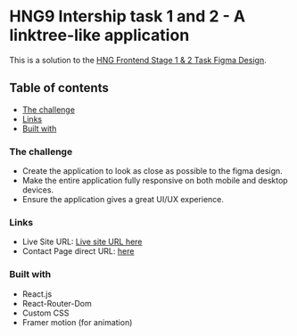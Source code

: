 # HNG9 Intership task 1 and 2 - A linktree-like application

This is a solution to the [HNG Frontend Stage 1 & 2 Task Figma Design](https://www.figma.com/file/E8Zby1Auj089Zirkuhjfcw/Frontend-Stage-2-Task?node-id=36819%3A105129).

## Table of contents

- [The challenge](#the-challenge)
- [Links](#links)
- [Built with](#built-with)

### The challenge

- Create the application to look as close as possible to the figma design.
- Make the entire application fully responsive on both mobile and desktop devices.
- Ensure the application gives a great UI/UX experience.

### Links

- Live Site URL: [Live site URL here](https://linkforest-three.vercel.app/)
- Contact Page direct URL: [here](https://linkforest-three.vercel.app/contact)

### Built with

- React.js
- React-Router-Dom
- Custom CSS
- Framer motion (for animation)
